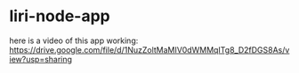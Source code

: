 # liri-node-app

here is a video of this app working: https://drive.google.com/file/d/1NuzZoltMaMIV0dWMMqITg8_D2fDGS8As/view?usp=sharing 
